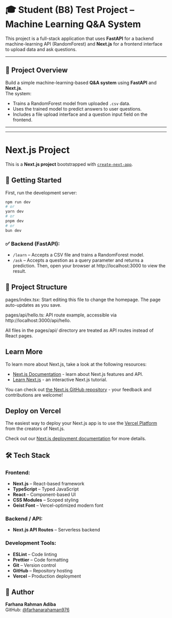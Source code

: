 # 🎓 Student (B8) Test Project – Machine Learning Q&A System

This project is a full-stack application that uses **FastAPI** for a backend machine-learning API (RandomForest) and **Next.js** for a frontend interface to upload data and ask questions.

---

## 📌 Project Overview

Build a simple machine-learning-based **Q&A system** using **FastAPI** and **Next.js**.  
The system:
- Trains a RandomForest model from uploaded `.csv` data.
- Uses the trained model to predict answers to user questions.
- Includes a file upload interface and a question input field on the frontend.

---
---
# Next.js Project

This is a **Next.js project** bootstrapped with [`create-next-app`](https://nextjs.org/docs/api-reference/create-next-app).

## 🚀 Getting Started

First, run the development server:

```bash
npm run dev
# or
yarn dev
# or
pnpm dev
# or
bun dev

```
### ✅ Backend (FastAPI):
- `/learn` – Accepts a CSV file and trains a RandomForest model.
- `/ask` – Accepts a question as a query parameter and returns a prediction.
Then, open your browser at http://localhost:3000 to view the result.


## 📁 Project Structure
pages/index.tsx: Start editing this file to change the homepage. The page auto-updates as you save.

pages/api/hello.ts: API route example, accessible via http://localhost:3000/api/hello.

All files in the pages/api/ directory are treated as API routes instead of React pages.

## Learn More

To learn more about Next.js, take a look at the following resources:

- [Next.js Documentation](https://nextjs.org/docs) - learn about Next.js features and API.
- [Learn Next.js](https://nextjs.org/learn-pages-router) - an interactive Next.js tutorial.

You can check out [the Next.js GitHub repository](https://github.com/vercel/next.js) - your feedback and contributions are welcome!

## Deploy on Vercel

The easiest way to deploy your Next.js app is to use the [Vercel Platform](https://vercel.com/new?utm_medium=default-template&filter=next.js&utm_source=create-next-app&utm_campaign=create-next-app-readme) from the creators of Next.js.

Check out our [Next.js deployment documentation](https://nextjs.org/docs/pages/building-your-application/deploying) for more details.


## 🛠️ Tech Stack

### Frontend:
- **Next.js** – React-based framework  
- **TypeScript** – Typed JavaScript  
- **React** – Component-based UI  
- **CSS Modules** – Scoped styling  
- **Geist Font** – Vercel-optimized modern font  

### Backend / API:
- **Next.js API Routes** – Serverless backend  

### Development Tools:
- **ESLint** – Code linting  
- **Prettier** – Code formatting  
- **Git** – Version control  
- **GitHub** – Repository hosting  
- **Vercel** – Production deployment  

## 🧾 Author

**Farhana Rahman Adiba**  
GitHub: [@farhanarahaman976](https://github.com/farhanarahaman976)






